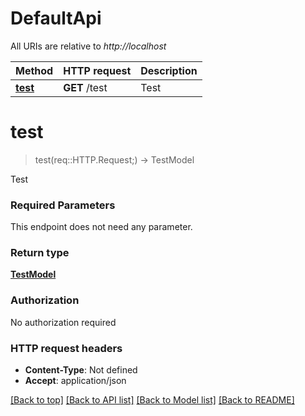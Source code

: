 # DefaultApi

All URIs are relative to *http://localhost*

Method | HTTP request | Description
------------- | ------------- | -------------
[**test**](DefaultApi.md#test) | **GET** /test | Test


# **test**
> test(req::HTTP.Request;) -> TestModel

Test

### Required Parameters
This endpoint does not need any parameter.

### Return type

[**TestModel**](TestModel.md)

### Authorization

No authorization required

### HTTP request headers

 - **Content-Type**: Not defined
 - **Accept**: application/json

[[Back to top]](#) [[Back to API list]](../README.md#documentation-for-api-endpoints) [[Back to Model list]](../README.md#documentation-for-models) [[Back to README]](../README.md)

